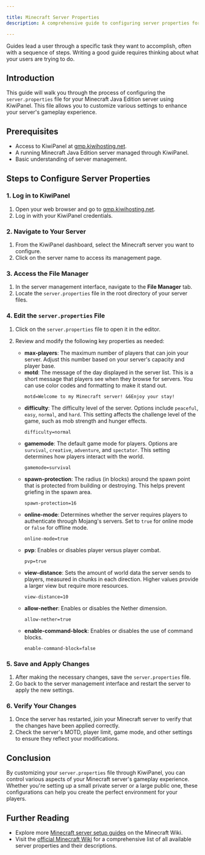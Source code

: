 ```yaml
---

title: Minecraft Server Properties
description: A comprehensive guide to configuring server properties for Minecraft Java Edition using KiwiPanel.

---
```


Guides lead a user through a specific task they want to accomplish, often with a sequence of steps. Writing a good guide requires thinking about what your users are trying to do.

## Introduction

This guide will walk you through the process of configuring the `server.properties` file for your Minecraft Java Edition server using KiwiPanel. This file allows you to customize various settings to enhance your server's gameplay experience.

## Prerequisites

- Access to KiwiPanel at [gmp.kiwihosting.net](https://gmp.kiwihosting.net).
- A running Minecraft Java Edition server managed through KiwiPanel.
- Basic understanding of server management.

## Steps to Configure Server Properties

### 1. Log in to KiwiPanel

1. Open your web browser and go to [gmp.kiwihosting.net](https://gmp.kiwihosting.net).
2. Log in with your KiwiPanel credentials.

### 2. Navigate to Your Server

1. From the KiwiPanel dashboard, select the Minecraft server you want to configure.
2. Click on the server name to access its management page.

### 3. Access the File Manager

1. In the server management interface, navigate to the **File Manager** tab.
2. Locate the `server.properties` file in the root directory of your server files.

### 4. Edit the `server.properties` File

1. Click on the `server.properties` file to open it in the editor.
2. Review and modify the following key properties as needed:

   - **max-players**: The maximum number of players that can join your server. Adjust this number based on your server's capacity and player base.
   - **motd**: The message of the day displayed in the server list. This is a short message that players see when they browse for servers. You can use color codes and formatting to make it stand out.
     ```properties
     motd=Welcome to my Minecraft server! &6Enjoy your stay!
     ```
   - **difficulty**: The difficulty level of the server. Options include `peaceful`, `easy`, `normal`, and `hard`. This setting affects the challenge level of the game, such as mob strength and hunger effects.
     ```properties
     difficulty=normal
     ```
   - **gamemode**: The default game mode for players. Options are `survival`, `creative`, `adventure`, and `spectator`. This setting determines how players interact with the world.
     ```properties
     gamemode=survival
     ```
   - **spawn-protection**: The radius (in blocks) around the spawn point that is protected from building or destroying. This helps prevent griefing in the spawn area.
     ```properties
     spawn-protection=16
     ```
   - **online-mode**: Determines whether the server requires players to authenticate through Mojang's servers. Set to `true` for online mode or `false` for offline mode.
     ```properties
     online-mode=true
     ```
   - **pvp**: Enables or disables player versus player combat.
     ```properties
     pvp=true
     ```
   - **view-distance**: Sets the amount of world data the server sends to players, measured in chunks in each direction. Higher values provide a larger view but require more resources.
     ```properties
     view-distance=10
     ```
   - **allow-nether**: Enables or disables the Nether dimension.
     ```properties
     allow-nether=true
     ```
   - **enable-command-block**: Enables or disables the use of command blocks.
     ```properties
     enable-command-block=false
     ```

### 5. Save and Apply Changes

1. After making the necessary changes, save the `server.properties` file.
2. Go back to the server management interface and restart the server to apply the new settings.

### 6. Verify Your Changes

1. Once the server has restarted, join your Minecraft server to verify that the changes have been applied correctly.
2. Check the server's MOTD, player limit, game mode, and other settings to ensure they reflect your modifications.

## Conclusion

By customizing your `server.properties` file through KiwiPanel, you can control various aspects of your Minecraft server's gameplay experience. Whether you're setting up a small private server or a large public one, these configurations can help you create the perfect environment for your players.

## Further Reading

- Explore more [Minecraft server setup guides](https://minecraft.fandom.com/wiki/Tutorials/Setting_up_a_server) on the Minecraft Wiki.
- Visit the [official Minecraft Wiki](https://minecraft.fandom.com/wiki/Server.properties) for a comprehensive list of all available server properties and their descriptions.
